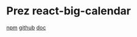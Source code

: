 # Prez react-big-calendar
[npm](https://www.npmjs.com/package/react-big-calendar)
[github](https://github.com/jquense/react-big-calendar)
[doc](https://onursimsek94.github.io/react-big-calendar/examples/index.html#intro)
